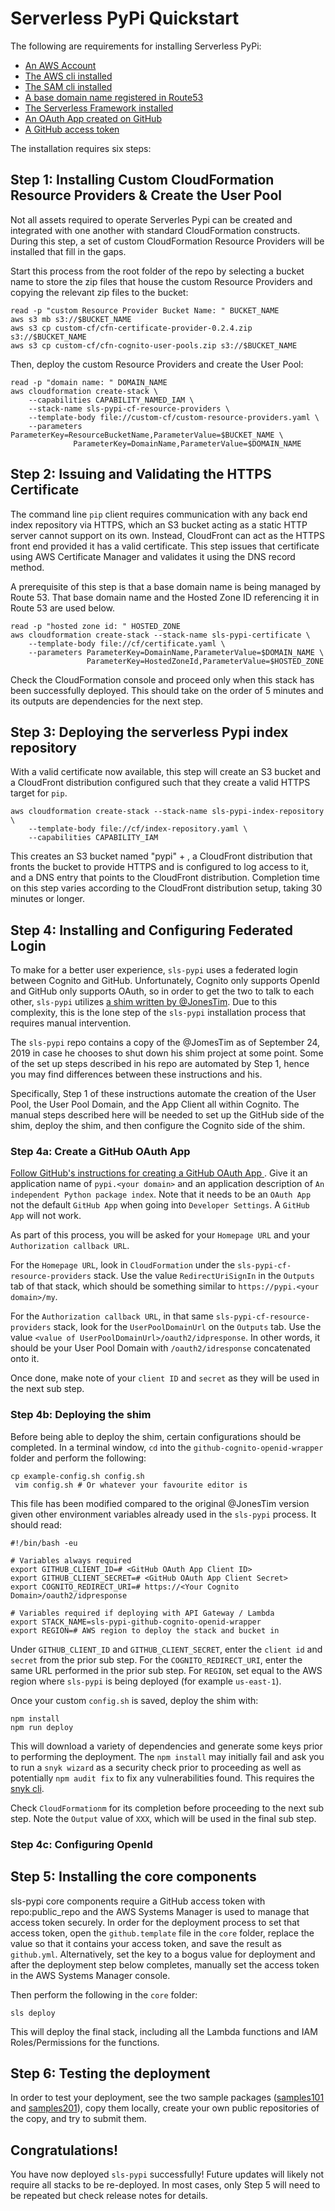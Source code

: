 # Serverless PyPi Quickstart

The following are requirements for installing Serverless PyPi:

* [An AWS Account](https://aws.amazon.com/premiumsupport/knowledge-center/create-and-activate-aws-account/)
* [The AWS cli installed](https://docs.aws.amazon.com/cli/latest/userguide/cli-chap-install.html)
* [The SAM cli installed](https://docs.aws.amazon.com/serverless-application-model/latest/developerguide/serverless-sam-cli-install.html)
* [A base domain name registered in Route53](https://docs.aws.amazon.com/Route53/latest/DeveloperGuide/domain-register.html)
* [The Serverless Framework installed](https://serverless.com/framework/docs/getting-started/)
* [An OAuth App created on GitHub](https://developer.github.com/apps/building-oauth-apps/creating-an-oauth-app/)
* [A GitHub access token](https://github.com/settings/tokens)

The installation requires six steps:

## Step 1: Installing Custom CloudFormation Resource Providers & Create the User Pool
Not all assets required to operate Serverles Pypi can be created and integrated
with one another with standard  CloudFormation constructs.  During this step,
a set of custom CloudFormation Resource Providers will be installed that fill
in the gaps.

Start this process from the root folder of the repo by selecting a bucket name
to store the zip files that house the custom Resource Providers and copying the
 relevant zip files to the bucket:
```
read -p "custom Resource Provider Bucket Name: " BUCKET_NAME
aws s3 mb s3://$BUCKET_NAME
aws s3 cp custom-cf/cfn-certificate-provider-0.2.4.zip s3://$BUCKET_NAME
aws s3 cp custom-cf/cfn-cognito-user-pools.zip s3://$BUCKET_NAME
```
Then, deploy the custom Resource Providers and create the User Pool:
```
read -p "domain name: " DOMAIN_NAME
aws cloudformation create-stack \
	--capabilities CAPABILITY_NAMED_IAM \
	--stack-name sls-pypi-cf-resource-providers \
	--template-body file://custom-cf/custom-resource-providers.yaml \
    --parameters ParameterKey=ResourceBucketName,ParameterValue=$BUCKET_NAME \
              ParameterKey=DomainName,ParameterValue=$DOMAIN_NAME
```
## Step 2: Issuing and Validating the HTTPS Certificate
The command line `pip` client requires communication with any back end index repository via HTTPS, which an S3 bucket acting as a static HTTP server cannot support on its own.  Instead, CloudFront can act as the HTTPS front end provided it has a valid certificate.  This step issues that certificate using AWS Certificate Manager and validates it using the DNS record method.

A prerequisite of this step is that a base domain name is being managed by Route 53.  That base domain name and the Hosted Zone ID referencing it in Route 53 are used below.
```
read -p "hosted zone id: " HOSTED_ZONE
aws cloudformation create-stack --stack-name sls-pypi-certificate \
	--template-body file://cf/certificate.yaml \
	--parameters ParameterKey=DomainName,ParameterValue=$DOMAIN_NAME \
		         ParameterKey=HostedZoneId,ParameterValue=$HOSTED_ZONE
```
Check the CloudFormation console and proceed only when this stack has been successfully deployed.  This should take on the order of 5 minutes and its outputs are dependencies for the next step.

## Step 3: Deploying the serverless Pypi index repository
With a valid certificate now available, this step will create an S3 bucket and a CloudFront distribution configured such that they create a valid HTTPS target for `pip`.
```
aws cloudformation create-stack --stack-name sls-pypi-index-repository \
    --template-body file://cf/index-repository.yaml \
    --capabilities CAPABILITY_IAM
```
This creates an S3 bucket named "pypi" + <domain name>, a CloudFront distribution
that fronts the bucket to provide HTTPS and is configured to log access to it,
and a DNS entry that points to the CloudFront distribution.  Completion time on
this step varies according to the CloudFront distribution setup, taking 30 minutes or longer.
## Step 4: Installing and Configuring Federated Login
To make for a better user experience, `sls-pypi` uses a federated login between Cognito
and GitHub.  Unfortunately, Cognito only supports OpenId and GitHub only supports OAuth,
so in order to get the two to talk to each other, `sls-pypi` utilizes [a shim written
by @JonesTim](https://github.com/TimothyJones/github-cognito-openid-wrapper).  Due to this complexity,
this is the lone step of the `sls-pypi` installation process that requires manual intervention.

The `sls-pypi` repo contains a copy of the @JomesTim as of September 24, 2019 in case he chooses
to shut down his shim project at some point.  Some of the set up steps described in his repo
are automated by Step 1, hence you may find differences between these instructions and his.

Specifically, Step 1 of these instructions automate the creation of the User Pool, the
User Pool Domain, and the App Client all within Cognito.  The manual steps described here
will be needed to set up the GitHub side of the shim, deploy the shim, and then configure the
Cognito side of the shim.

### Step 4a: Create a GitHub OAuth App
[Follow GitHub's instructions for creating a GitHub OAuth App ](https://developer.github.com/apps/building-oauth-apps/creating-an-oauth-app/).  Give it an application name of `pypi.<your domain>` and an application description of `An independent Python package index`.  Note that it needs to be an `OAuth App` not the default `GitHub App` when going into `Developer Settings`.  A `GitHub App` will not work.

As part of this process, you will be asked for your `Homepage URL` and your `Authorization callback URL`.  

For the `Homepage URL`, look in `CloudFormation` under the `sls-pypi-cf-resource-providers` stack.  Use the value `RedirectUriSignIn` in the `Outputs` tab of that stack, which should be something similar to `https://pypi.<your domain>/my`.

For the `Authorization callback URL`, in that same `sls-pypi-cf-resource-providers` stack, look for the `UserPoolDomainUrl` on the `Outputs` tab.  Use the value `<value of UserPoolDomainUrl>/oauth2/idpresponse`.  In other words, it should be your User Pool Domain with `/oauth2/idresponse` concatenated onto it.

Once done, make note of your `client ID` and `secret` as they will be used in the next sub step.

### Step 4b: Deploying the shim
Before being able to deploy the shim, certain configurations should be completed.  In a terminal window, `cd` into the `github-cognito-openid-wrapper` folder and perform the following:
```
cp example-config.sh config.sh
 vim config.sh # Or whatever your favourite editor is
```
This file has been modified compared to the original @JonesTim version given other environment variables already used in the `sls-pypi` process.  It should read:

```
#!/bin/bash -eu

# Variables always required
export GITHUB_CLIENT_ID=# <GitHub OAuth App Client ID>
export GITHUB_CLIENT_SECRET=# <GitHub OAuth App Client Secret>
export COGNITO_REDIRECT_URI=# https://<Your Cognito Domain>/oauth2/idpresponse

# Variables required if deploying with API Gateway / Lambda
export STACK_NAME=sls-pypi-github-cognito-openid-wrapper
export REGION=# AWS region to deploy the stack and bucket in
```
Under `GITHUB_CLIENT_ID` and `GITHUB_CLIENT_SECRET`, enter the `client id` and `secret` from the prior sub step.  For the `COGNITO_REDIRECT_URI`, enter the same URL performed in the prior sub step.  For `REGION`, set equal to the AWS region where `sls-pypi` is being deployed (for example `us-east-1`).

Once your custom `config.sh` is saved, deploy the shim with:

```
npm install
npm run deploy
```
This will download a variety of dependencies and generate some keys prior to performing the deployment.  The `npm install` may initially fail and ask you to run a `snyk wizard` as a security check prior to proceeding as well as potentially `npm audit fix` to fix any vulnerabilities found.  This requires the [snyk cli](https://snyk.io/docs/cli-installation/).

Check `CloudFormationm` for its completion before proceeding to the next sub step.  Note the `Output` value of `XXX`, which will be used in the final sub step.

### Step 4c: Configuring OpenId

## Step 5: Installing the core components
sls-pypi core components require a GitHub access token with repo:public_repo and the AWS Systems Manager is used to manage that access token securely.  In order for the deployment process to set that access token, open the `github.template` file in the `core` folder, replace the value so that it contains your access token, and save the result as `github.yml`.  Alternatively, set the key to a bogus value for deployment and after the deployment step below completes, manually set the access token in the AWS Systems Manager console.

Then perform the following in the `core` folder:
```
sls deploy
```
This will deploy the final stack, including all the Lambda functions and IAM Roles/Permissions for the functions.
## Step 6: Testing the deployment
In order to test your deployment, see the two sample packages ([samples101](https://github.com/nerdguru/samples101) and [samples201](https://github.com/nerdguru/samples201)), copy them locally, create your own public repositories of the copy, and try to submit them.

## Congratulations!
You have now deployed `sls-pypi` successfully!  Future updates will likely not require all stacks to be re-deployed.  In most cases, only Step 5 will need to be repeated but check release notes for details.
